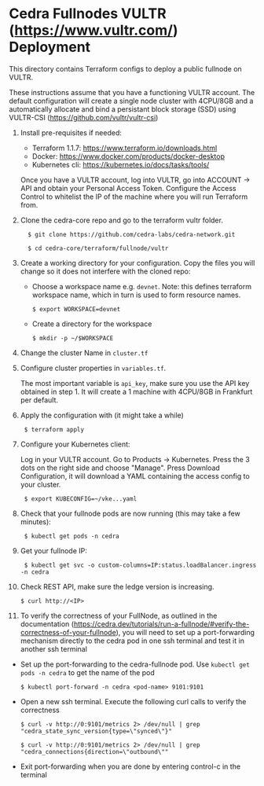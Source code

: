 Cedra Fullnodes VULTR (https://www.vultr.com/) Deployment
==============================

This directory contains Terraform configs to deploy a public fullnode on VULTR.

These instructions assume that you have a functioning VULTR account. 
The default configuration will create a single node cluster with 4CPU/8GB and a automatically allocate and bind a persistant block storage (SSD) using VULTR-CSI (https://github.com/vultr/vultr-csi)


1. Install pre-requisites if needed:

   * Terraform 1.1.7: https://www.terraform.io/downloads.html
   * Docker: https://www.docker.com/products/docker-desktop
   * Kubernetes cli: https://kubernetes.io/docs/tasks/tools/
   
   Once you have a VULTR account, log into VULTR, go into ACCOUNT -> API and obtain your Personal Access Token.
   Configure the Access Control to whitelist the IP of the machine where you will run Terraform from.


2. Clone the cedra-core repo and go to the terraform vultr folder.

         $ git clone https://github.com/cedra-labs/cedra-network.git

         $ cd cedra-core/terraform/fullnode/vultr

3. Create a working directory for your configuration.  Copy the files you will change so it does not interfere with the cloned repo:

   * Choose a workspace name e.g. `devnet`. Note: this defines terraform workspace name, which in turn is used to form resource names.

         $ export WORKSPACE=devnet

   * Create a directory for the workspace

         $ mkdir -p ~/$WORKSPACE         

4. Change the cluster Name in `cluster.tf`

5. Configure cluster properties in `variables.tf`. 

    The most important variable is `api_key`, make sure you use the API key obtained in step 1. It will create a 1 machine with 4CPU/8GB in Frankfurt per default.

6. Apply the configuration with (it might take a while)
        
        $ terraform apply

7. Configure your Kubernetes client:

    Log in your VULTR account. Go to Products -> Kubernetes. Press  the 3 dots on the right side and choose "Manage".
    Press Download Configuration, it will download a YAML containing the access config to your cluster.

        $ export KUBECONFIG=~/vke...yaml

8. Check that your fullnode pods are now running (this may take a few minutes):

        $ kubectl get pods -n cedra

9. Get your fullnode IP:

        $ kubectl get svc -o custom-columns=IP:status.loadBalancer.ingress -n cedra

10. Check REST API, make sure the ledge version is increasing.

        $ curl http://<IP>

11. To verify the correctness of your FullNode, as outlined in the documentation (https://cedra.dev/tutorials/run-a-fullnode/#verify-the-correctness-of-your-fullnode), you will need to set up a port-forwarding mechanism directly to the cedra pod in one ssh terminal and test it in another ssh terminal

   * Set up the port-forwarding to the cedra-fullnode pod.  Use `kubectl get pods -n cedra` to get the name of the pod

         $ kubectl port-forward -n cedra <pod-name> 9101:9101

   * Open a new ssh terminal.  Execute the following curl calls to verify the correctness

         $ curl -v http://0:9101/metrics 2> /dev/null | grep "cedra_state_sync_version{type=\"synced\"}"

         $ curl -v http://0:9101/metrics 2> /dev/null | grep "cedra_connections{direction=\"outbound\""

   * Exit port-forwarding when you are done by entering control-c in the terminal
